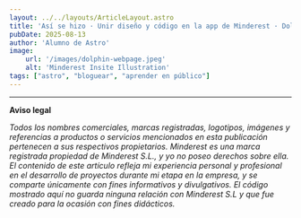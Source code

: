 ```yaml
---
layout: ../../layouts/ArticleLayout.astro
title: 'Así se hizo · Unir diseño y código en la app de Minderest · Dolphin Design System'
pubDate: 2025-08-13
author: 'Alumno de Astro'
image:
    url: '/images/dolphin-webpage.jpeg'
    alt: 'Minderest Insite Illustration'
tags: ["astro", "bloguear", "aprender en público"]
---
```


---



**Aviso legal**

_Todos los nombres comerciales, marcas registradas, logotipos, imágenes y referencias a productos o servicios mencionados en esta publicación pertenecen a sus respectivos propietarios. Minderest es una marca registrada propiedad de Minderest S.L., y yo no poseo derechos sobre ella. El contenido de este artículo refleja mi experiencia personal y profesional en el desarrollo de proyectos durante mi etapa en la empresa, y se comparte únicamente con fines informativos y divulgativos. El código mostrado aquí no guarda ninguna relación con Minderest S.L y que fue creado para la ocasión con fines didácticos._